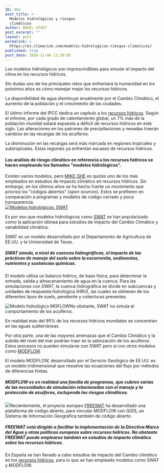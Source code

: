 ```yaml
---
ID: 464
post_title: >
  Modelos hidrológicos y riesgos
  climáticos
author: ANGEL UTSET
post_excerpt: ""
layout: post
permalink: >
  https://es.climarisk.com/modelos-hidrologicos-riesgos-climaticos/
published: true
post_date: 2016-11-06 12:36:05
---
```

Los modelos hidrológicos son imprescindibles para simular el impacto del clima en los recursos hídricos.

Sin dudas uno de los principales retos que enfrentará la humanidad en los próximos años es cómo manejar mejor los recursos hídricos.

<!--more-->

La disponibilidad de agua disminuye anualmente por el Cambio Climático, el aumento de la población y el crecimiento de las ciudades.

El último informe del IPCC dedica un capítulo a los <a href="https://www.ipcc.ch/pdf/assessment-report/ar5/wg2/WGIIAR5-Chap3_FINAL.pdf" target="_blank" rel="noopener noreferrer">recursos hídricos</a>. Según el informe, por cada grado de calentamiento global, un 7% más de la población mundial estará expuesta a déficit de recursos hídricos en este siglo. Las alteraciones en los patrones de precipitaciones y nevadas traerán cambios en las recargas de los acuíferos.
<p class="framed-box">La disminución en las recargas será más marcada en regiones tropicales y subtropicales. Estas regiones ya enfrentan escasez de recursos hídricos.</p>

<h4>Los análisis de riesgo climático en referencia a los recursos hídricos se hacen empleando los llamados "modelos hidrológicos".</h4>
Existen varios modelos, pero <a href="https://www.mikepoweredbydhi.com/products/mike-she" target="_blank" rel="noopener noreferrer">MIKE-SHE</a> es quizás uno de los más empleados en estudios de impacto climático en recursos hídricos. Sin embargo, en los últimos años se ha hecho fuerte un movimiento que prioriza los "códigos abiertos" (<em>open sources</em>). Estos se prefieren en comparación a programas y modelos de código cerrado y poca transparencia.
<div class="row">
<div class="col-md-3">
<a href="https://swat.tamu.edu/" target="_blank" rel="noopener noreferrer"><img class="img-responsive img-rounded" title="Modelo hidrológico SWAT" src="https://swat.tamu.edu/media/114660/swat-twitter-avatar.png" alt="Modelos hidrológicos: SWAT"></a></div>
<div class="col-md-9">

Es por eso que modelos hidrológicos como <a href="https://swat.tamu.edu/" target="_blank" rel="noopener noreferrer">SWAT</a> se han popularizado como la aplicación idónea para estudios de impacto del Cambio Climático y variabilidad climática.

SWAT es un modelo desarrollado por el Departamento de Agricultura de EE.UU. y la Universidad de Texas.

</div>
</div>
<h5>SWAT simula, a nivel de cuencas hidrográficas, el impacto de las prácticas de manejo del suelo sobre la escorrentía, sedimentos, nutrientes y sustancias químicas.</h5>
El modelo utiliza un balance hídrico, de base física, para determinar la entrada, salida y almacenamiento de agua en la cuenca. Para las simulaciones con SWAT, la cuenca hidrográfica se divide en subcuencas y unidades de respuesta hidrológica (HRU), las cuales se obtienen de los diferentes tipos de suelo, pendiente y coberturas presentes.

<img class="alignright" title="Modelo hidrológico MOFLOW" src="https://water.usgs.gov/ogw/modflow/images/capeHeads-sm.gif" alt="Modelo hidrológico MOFLOW">No obstante, SWAT no simula el comportamiento de los acuíferos.

En realidad más del 95% de los recursos hídricos mundiales se concentran en las aguas subterráneas.

Por otra parte, una de las mayores amenazas que el Cambio Climático y la subida del nivel del mar podrían traer es la salinización de los acuíferos. Estos procesos no pueden simularse con SWAT pero sí con otros modelos como <a href="https://water.usgs.gov/ogw/modflow/" target="_blank" rel="noopener noreferrer">MODFLOW</a>.

El modelo MODFLOW, desarrollado por el Servicio Geológico de EE.UU. es un modelo tridimensional que resuelve las ecuaciones del flujo por métodos de diferencias finitas.
<h5>MODFLOW es en realidad una familia de programas, que cubren varias de las necesidades de simulación relacionadas con el manejo y la protección de acuíferos, incluyendo los riesgos climáticos.</h5>
<a title="Proyecto FREEWAT de modelación hidrológica" href="https://www.freewat.eu" target="_blank" rel="noopener noreferrer"><img class="alignleft" src="http://www.freewat.eu/sites/all/themes/zenon/assets/images/logo.svg"></a>Recientemente, el proyecto europeo <a href="https://www.freewat.eu" target="_blank" rel="noopener noreferrer">FREEWAT</a> ha desarrollado una plataforma de código abierto, para vincular MODFLOW con QGIS, un Sistema de Información Geográfica también de código abierto.
<h5>FREEWAT está dirigido a facilitar la implementación de la Directiva Marco del Agua y otras políticas europeas sobre recursos hídricos. No obstante FREEWAT puede emplearse también en estudios de impacto climático sobre los recursos hídricos.</h5>
En España se han llevado a cabo estudios de impacto del Cambio climático en los <a href="https://www.mapama.gob.es/es/agua/temas/planificacion-hidrologica/planificacion-hidrologica/EGest_CC_RH.aspx" target="_blank" rel="noopener noreferrer">recursos hídricos</a>, para lo que se han empleado modelos como SWAT y MODFLOW.